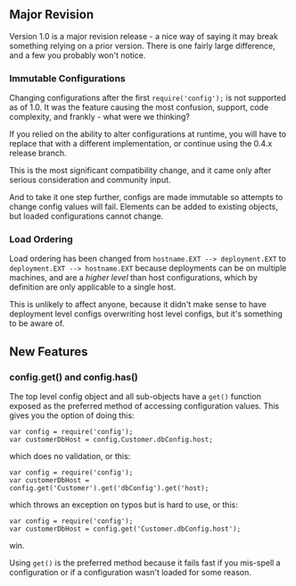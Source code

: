 ## Major Revision

Version 1.0 is a major revision release - a nice way of saying it may break something relying on a prior version.  There is one fairly large difference, and a few you probably won't notice.

### Immutable Configurations

Changing configurations after the first ```require('config');``` is not supported as of 1.0.  It was the feature causing the most confusion, support, code complexity, and frankly - what were we thinking?

If you relied on the ability to alter configurations at runtime, you will have to replace that with a different implementation, or continue using the 0.4.x release branch.

This is the most significant compatibility change, and it came only after serious consideration and community input.  

And to take it one step further, configs are made immutable so attempts to change config values will fail. Elements can be added to existing objects, but loaded configurations cannot change.

### Load Ordering

Load ordering has been changed from ```hostname.EXT --> deployment.EXT``` to ```deployment.EXT --> hostname.EXT``` because deployments can be on multiple machines, and are a *higher level* than host configurations, which by definition are only applicable to a single host.

This is unlikely to affect anyone, because it didn't make sense to have deployment level configs overwriting host level configs, but it's something to be aware of.

## New Features

### config.get() and config.has()

The top level config object and all sub-objects have a ```get()``` function exposed as the preferred method of accessing configuration values.  This gives you the option of doing this:
```
var config = require('config');
var customerDbHost = config.Customer.dbConfig.host;
```
which does no validation, or this:
```
var config = require('config');
var customerDbHost = config.get('Customer').get('dbConfig').get('host);
```
which throws an exception on typos but is hard to use, or this:
```
var config = require('config');
var customerDbHost = config.get('Customer.dbConfig.host');
```
win.  

Using ```get()``` is the preferred method because it fails fast if you mis-spell a configuration or if a configuration wasn't loaded for some reason.
